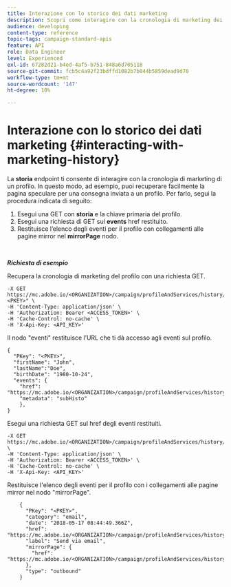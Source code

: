 ```yaml
---
title: Interazione con lo storico dei dati marketing
description: Scopri come interagire con la cronologia di marketing dei profili.
audience: developing
content-type: reference
topic-tags: campaign-standard-apis
feature: API
role: Data Engineer
level: Experienced
exl-id: 67282d21-b4ed-4af5-b751-848a6d705118
source-git-commit: fcb5c4a92f23bdffd1082b7b044b5859dead9d70
workflow-type: tm+mt
source-wordcount: '147'
ht-degree: 10%

---
```


# Interazione con lo storico dei dati marketing {#interacting-with-marketing-history}

La **storia** endpoint ti consente di interagire con la cronologia di marketing di un profilo.
In questo modo, ad esempio, puoi recuperare facilmente la pagina speculare per una consegna inviata a un profilo. Per farlo, segui la procedura indicata di seguito:

1. Esegui una GET con **storia** e la chiave primaria del profilo.
1. Esegui una richiesta di GET sul **events** href restituito.
1. Restituisce l’elenco degli eventi per il profilo con collegamenti alle pagine mirror nel **mirrorPage** nodo.

<br/>

***Richiesta di esempio***

Recupera la cronologia di marketing del profilo con una richiesta GET.

```
-X GET https://mc.adobe.io/<ORGANIZATION>/campaign/profileAndServices/history/"<PKEY>" \
-H 'Content-Type: application/json' \
-H 'Authorization: Bearer <ACCESS_TOKEN>' \
-H 'Cache-Control: no-cache' \
-H 'X-Api-Key: <API_KEY>'
```

Il nodo &quot;eventi&quot; restituisce l’URL che ti dà accesso agli eventi sul profilo.

```
{
  "PKey": "<PKEY>",
  "firstName": "John",
  "lastName":"Doe",
  "birthDate": "1980-10-24",
  "events": {
    "href": "https://mc.adobe.io/<ORGANIZATION>/campaign/profileAndServices/history/<PKEY>/events/",
    "metadata": "subHisto"
    },
}
```

Esegui una richiesta GET sul href degli eventi restituiti.

```
-X GET https://mc.adobe.io/<ORGANIZATION>/campaign/profileAndServices/history/<PKEY>/events \
-H 'Content-Type: application/json' \
-H 'Authorization: Bearer <ACCESS_TOKEN>' \
-H 'Cache-Control: no-cache' \
-H 'X-Api-Key: <API_KEY>'
```

Restituisce l&#39;elenco degli eventi per il profilo con i collegamenti alle pagine mirror nel nodo &quot;mirrorPage&quot;.

```
    {
      "PKey": "<PKEY>",
      "category": "email",
      "date": "2018-05-17 08:44:49.366Z",
      "href": "https://mc.adobe.io/<ORGANIZATION>/campaign/profileAndServices/history/<PKEY>/events/<PKEY>",
      "label": "Send via email",
      "mirrorPage": {
        "href": "https://mc.adobe.io/<ORGANIZATION>/campaign/profileAndServices/history/<PKEY>/events/<PKEY>/mirrorPage/"
      },
      "type": "outbound"
    }
```
